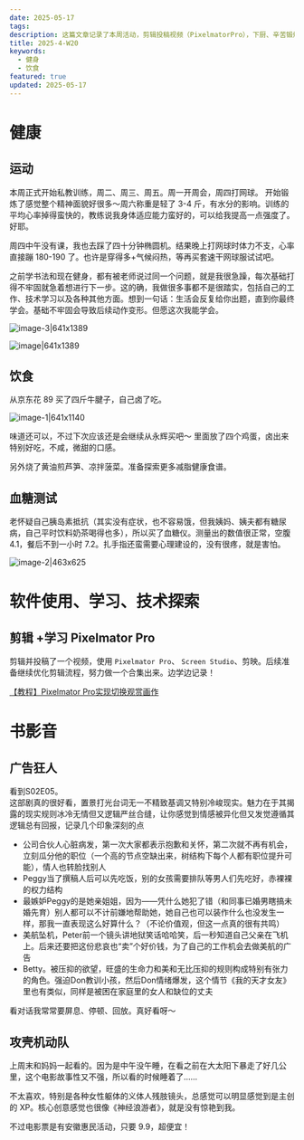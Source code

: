 ```yaml
---
date: 2025-05-17
tags: 
description: 这篇文章记录了本周活动，剪辑投稿视频（PixelmatorPro），下厨、辛苦锻炼的一周～
title: 2025-4-W20
keywords:
  - 健身
  - 饮食
featured: true
updated: 2025-05-17
---
```

# 健康
## 运动

本周正式开始私教训练，周二、周三、周五。周一开周会，周四打网球。
开始锻炼了感觉整个精神面貌好很多～周六称重是轻了 3-4 斤，有水分的影响。训练的平均心率掉得蛮快的，教练说我身体适应能力蛮好的，可以给我提高一点强度了。好耶。

周四中午没有课，我也去踩了四十分钟椭圆机。结果晚上打网球时体力不支，心率直接蹦 180-190 了。也许是穿得多+气候闷热，等再买套速干网球服试试吧。

之前学书法和现在健身，都有被老师说过同一个问题，就是我很急躁，每次基础打得不牢固就急着想进行下一步。这的确，我做很多事都不是很踏实，包括自己的工作、技术学习以及各种其他方面。想到一句话：生活会反复给你出题，直到你最终学会。基础不牢固会导致后续动作变形。但愿这次我能学会。

![image-3|641x1389](https://images.ygria.site/2025/05/1440d9eb3ab50ef150a1bfe4cb003e33.webp)

![image|641x1389](https://images.ygria.site/2025/05/d364d17aefd598aa559ca2c4cc6b82f1.webp)


## 饮食

从京东花 89 买了四斤牛腱子，自己卤了吃。

![image-1|641x1140](https://images.ygria.site/2025/05/17e306aca370cdb7fb0d36382948573b.webp)

味道还可以，不过下次应该还是会继续从永辉买吧～ 里面放了四个鸡蛋，卤出来特别好吃，不咸，微甜的口感。

另外烧了黄油煎芦笋、凉拌菠菜。准备探索更多减脂健康食谱。

## 血糖测试

老怀疑自己胰岛素抵抗（其实没有症状，也不容易饿，但我姨妈、姨夫都有糖尿病，自己平时饮料奶茶喝得也多），所以买了血糖仪。测量出的数值很正常，空腹 4.1，餐后不到一小时 7.2。扎手指还蛮需要心理建设的，没有很疼，就是害怕。

![image-2|463x625](https://images.ygria.site/2025/05/87e6659f3eea3516c8bc71a10d205167.webp)

# 软件使用、学习、技术探索

## 剪辑 +学习 Pixelmator Pro

剪辑并投稿了一个视频，使用 `Pixelmator Pro`、 `Screen Studio`、剪映。后续准备继续优化剪辑流程，努力做一个合集出来。边学边记录！


[【教程】Pixelmator Pro实现切换观赏画作](https://www.bilibili.com/video/BV1XP79zcEVY/?vd_source=5698df189d4600a1af2f2cedad918af1)


# 书影音

## 广告狂人

看到S02E05。  
这部剧真的很好看，置景打光台词无一不精致基调又特别冷峻现实。魅力在于其揭露的现实规则冰冷无情但又逻辑严丝合缝，让你感觉到情感被异化但又发觉遵循其逻辑总有回报，记录几个印象深刻的点  
- 公司合伙人心脏病发，第一次大家都表示抱歉和关怀，第二次就不再有机会，立刻瓜分他的职位（一个高的节点空缺出来，树结构下每个人都有职位提升可能），情人也转脸找别人  
- Peggy当了撰稿人后可以先吃饭，别的女孩需要排队等男人们先吃好，赤裸裸的权力结构  
- 最嫉妒Peggy的是她亲姐姐，因为——凭什么她犯了错（和同事已婚男瞎搞未婚先育）别人都可以不计前嫌地帮助她，她自己也可以装作什么也没发生一样，那我一直表现这么好算什么？（不论价值观，但这一点真的很有共鸣）  
- 美航坠机，Peter前一个镜头讲地狱笑话哈哈笑，后一秒知道自己父亲在飞机上。后来还要把这份悲哀也“卖”个好价钱，为了自己的工作机会去做美航的广告  
-  Betty。被压抑的欲望，旺盛的生命力和美和无比压抑的规则构成特别有张力的角色。强迫Don教训小孩，然后Don情绪爆发，这个情节《我的天才女友》里也有类似，同样是被困在家庭里的女人和缺位的丈夫  
  
看对话我常常要屏息、停顿、回放。真好看呀～

## 攻壳机动队

上周末和妈妈一起看的。因为是中午没午睡，在看之前在大太阳下暴走了好几公里，这个电影故事性又不强，所以看的时候睡着了……

不太喜欢，特别是各种女性躯体的义体人残肢镜头，总感觉可以明显感觉到是主创的 XP。核心创意感觉也很像《神经浪游者》，就是没有惊艳到我。

不过电影票是有安徽惠民活动，只要 9.9，超便宜！



